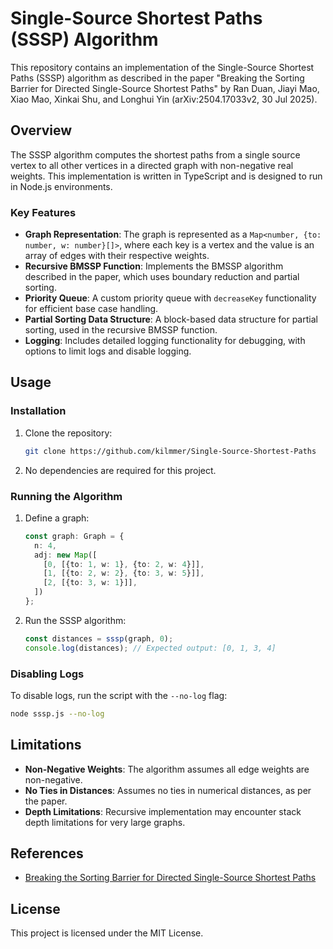 # Single-Source Shortest Paths (SSSP) Algorithm

This repository contains an implementation of the Single-Source Shortest Paths (SSSP) algorithm as described in the paper "Breaking the Sorting Barrier for Directed Single-Source Shortest Paths" by Ran Duan, Jiayi Mao, Xiao Mao, Xinkai Shu, and Longhui Yin (arXiv:2504.17033v2, 30 Jul 2025).

## Overview
The SSSP algorithm computes the shortest paths from a single source vertex to all other vertices in a directed graph with non-negative real weights. This implementation is written in TypeScript and is designed to run in Node.js environments.

### Key Features
- **Graph Representation**: The graph is represented as a `Map<number, {to: number, w: number}[]>`, where each key is a vertex and the value is an array of edges with their respective weights.
- **Recursive BMSSP Function**: Implements the BMSSP algorithm described in the paper, which uses boundary reduction and partial sorting.
- **Priority Queue**: A custom priority queue with `decreaseKey` functionality for efficient base case handling.
- **Partial Sorting Data Structure**: A block-based data structure for partial sorting, used in the recursive BMSSP function.
- **Logging**: Includes detailed logging functionality for debugging, with options to limit logs and disable logging.

## Usage
### Installation
1. Clone the repository:
   ```bash
   git clone https://github.com/kilmmer/Single-Source-Shortest-Paths
   ```
2. No dependencies are required for this project.

### Running the Algorithm
1. Define a graph:
   ```typescript
   const graph: Graph = {
     n: 4,
     adj: new Map([
       [0, [{to: 1, w: 1}, {to: 2, w: 4}]],
       [1, [{to: 2, w: 2}, {to: 3, w: 5}]],
       [2, [{to: 3, w: 1}]],
     ])
   };
   ```
2. Run the SSSP algorithm:
   ```typescript
   const distances = sssp(graph, 0);
   console.log(distances); // Expected output: [0, 1, 3, 4]
   ```

### Disabling Logs
To disable logs, run the script with the `--no-log` flag:
```bash
node sssp.js --no-log
```

## Limitations
- **Non-Negative Weights**: The algorithm assumes all edge weights are non-negative.
- **No Ties in Distances**: Assumes no ties in numerical distances, as per the paper.
- **Depth Limitations**: Recursive implementation may encounter stack depth limitations for very large graphs.

## References
- [Breaking the Sorting Barrier for Directed Single-Source Shortest Paths](https://arxiv.org/abs/2504.17033v2)

## License
This project is licensed under the MIT License.
